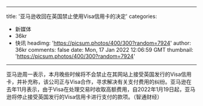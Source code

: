 
---
title: '亚马逊收回在英国禁止使用Visa信用卡的决定'
categories: 
 - 新媒体
 - 36kr
 - 快讯
headimg: 'https://picsum.photos/400/300?random=7924'
author: 36kr
comments: false
date: Mon, 17 Jan 2022 12:06:59 GMT
thumbnail: 'https://picsum.photos/400/300?random=7924'
---

<div>   
亚马逊周一表示，本月晚些时候将不会禁止在其网站上接受英国发行的Visa信用卡，并补充称，该公司正与Visa合作，寻求解决有关支付费用的纠纷。亚马逊在去年11月表示，由于Visa在处理交易时收取高额费用，自2022年1月19日起，亚马逊将停止接受英国发行的Visa信用卡进行支付的款项。（智通财经）  
</div>
            